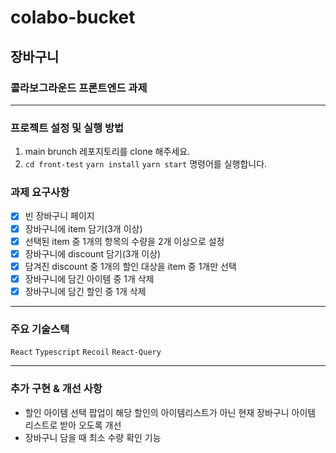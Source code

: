 # colabo-bucket
## 장바구니
### 콜라보그라운드 프론트엔드 과제
---
### 프로젝트 설정 및 실행 방법
1. main brunch 레포지토리를 clone 해주세요.
2. `cd front-test` `yarn install` `yarn start` 명령어를 실행합니다.

### 과제 요구사항

- [X] 빈 장바구니 페이지
- [X] 장바구니에 item 담기(3개 이상)
- [X] 선택된 item 중 1개의 항목의 수량을 2개 이상으로 설정
- [X] 장바구니에 discount 담기(3개 이상)
- [X] 담겨진 discount 중 1개의 할인 대상을 item 중 1개만 선택
- [X] 장바구니에 담긴 아이템 중 1개 삭제
- [X] 장바구니에 담긴 할인 중 1개 삭제

---
### 주요 기술스택
`React` `Typescript` `Recoil` `React-Query`

---
### 추가 구현 & 개선 사항
- 할인 아이템 선택 팝업이 해당 할인의 아이템리스트가 아닌 현재 장바구니 아이템 리스트로 받아 오도록 개선
- 장바구니 담을 때 최소 수량 확인 기능
